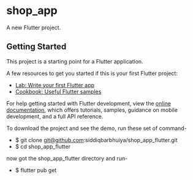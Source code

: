 # shop_app

A new Flutter project.

## Getting Started

This project is a starting point for a Flutter application.

A few resources to get you started if this is your first Flutter project:

- [Lab: Write your first Flutter app](https://docs.flutter.dev/get-started/codelab)
- [Cookbook: Useful Flutter samples](https://docs.flutter.dev/cookbook)

For help getting started with Flutter development, view the
[online documentation](https://docs.flutter.dev/), which offers tutorials,
samples, guidance on mobile development, and a full API reference.

To download the project and see the demo, run these set of command-

- $ git clone git@github.com:siddiqbarbhuiya/shop_app_flutter.git
- $ cd shop_app_flutter

now got the shop_app_flutter directory and run-
- $ flutter pub get